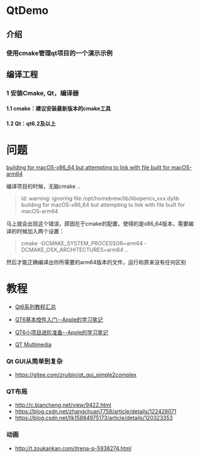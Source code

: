 # QtDemo

## 介绍

### 使用cmake管理qt项目的一个演示示例

## 编译工程

### 1 安装Cmake, Qt，编译器 
#### 1.1 cmake：建议安装最新版本的cmake工具
#### 1.2 Qt：qt6.2及以上

# 问题

[building for macOS-x86_64 but attempting to link with file built for macOS-arm64](https://zhuanlan.zhihu.com/p/348532259)

编译项目的时候，无脑cmake ..

> ld: warning: ignoring file /opt/homebrew/lib/libopencv_xxx.dylib building for macOS-x86_64 but attempting to link with file built for macOS-arm64

马上就会出现这个错误，原因在于cmake的配置，使得的是x86_64版本，需要编译的时候加入两个设置：

> cmake -DCMAKE_SYSTEM_PROCESSOR=arm64 -DCMAKE_OSX_ARCHITECTURES=arm64 ..

然后才能正确编译出你所需要的arm64版本的文件，运行和原来没有任何区别


# 教程

* [Qt6系列教程汇总](https://blog.csdn.net/dengjin20104042056/article/details/115174639)
* [QT6基本控件入门--Apple的学习笔记](https://www.jianshu.com/p/37048a1cc34e)
* [QT6小项目进阶准备--Apple的学习笔记](https://www.jianshu.com/p/1009df36bfce)

* [QT Multimedia](https://github.com/qt/qtmultimedia.git)

### Qt GUI从简单到复杂

 * https://gitee.com/zruibin/qt_gui_simple2complex

### QT布局

* http://c.biancheng.net/view/9422.html
* https://blog.csdn.net/zhangchuan7758/article/details/122428071
* https://blog.csdn.net/llk15884975173/article/details/120323353

### 动画

* http://t.zoukankan.com/itrena-p-5938274.html



